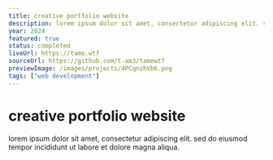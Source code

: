```yaml
---
title: creative portfolio website
description: lorem ipsum dolor sit amet, consectetur adipiscing elit. sed do eiusmod tempor incididunt ut labore et dolore magna aliqua.
year: 2024
featured: true
status: completed
liveUrl: https://tame.wtf
sourceUrl: https://github.com/t-am3/tamewtf
previewImage: /images/projects/4PCqnzhVb6.png
tags: ["web development"]
---
```


# creative portfolio website

lorem ipsum dolor sit amet, consectetur adipiscing elit. sed do eiusmod tempor incididunt ut labore et dolore magna aliqua.